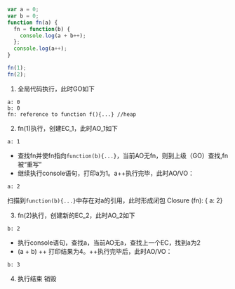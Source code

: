 ```js
var a = 0;
var b = 0;
function fn(a) {
  fn = function(b) {
    console.log(a + b++);
  };
  console.log(a++);
}

fn(1);
fn(2);
```

1. 全局代码执行，此时GO如下
```
a: 0
b: 0
fn: reference to function f(){...} //heap
```

2. fn(1)执行，创建EC_1，此时AO_1如下
```
a: 1

```
- 查找fn并使fn指向`function(b){...}`，当前AO无fn，则到上级（GO）查找,fn被“重写”
- 继续执行console语句，打印a为1。a++执行完毕，此时AO/VO：
```
a: 2
```
扫描到`function(b){...}`中存在对a的引用，此时形成闭包 Closure (fn): { a: 2}

3. fn(2)执行，创建新的EC_2，此时AO_2如下
```
b: 2
```
- 执行console语句，查找a，当前AO无a，查找上一个EC，找到a为2
- (a + b) ++ 打印结果为4。++执行完毕后，此时AO/VO：
```
b: 3
```

4. 执行结束 销毁

